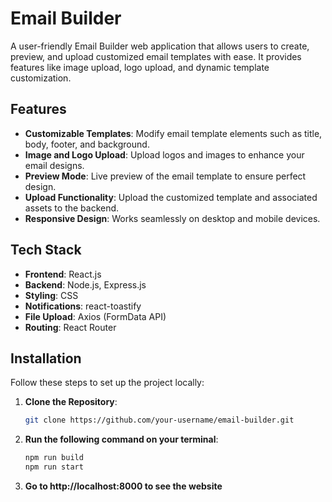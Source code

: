 # Email Builder

A user-friendly Email Builder web application that allows users to create, preview, and upload customized email templates with ease. It provides features like image upload, logo upload, and dynamic template customization.

## Features

- **Customizable Templates**: Modify email template elements such as title, body, footer, and background.
- **Image and Logo Upload**: Upload logos and images to enhance your email designs.
- **Preview Mode**: Live preview of the email template to ensure perfect design.
- **Upload Functionality**: Upload the customized template and associated assets to the backend.
- **Responsive Design**: Works seamlessly on desktop and mobile devices.

## Tech Stack

- **Frontend**: React.js
- **Backend**: Node.js, Express.js
- **Styling**: CSS
- **Notifications**: react-toastify
- **File Upload**: Axios (FormData API)
- **Routing**: React Router

## Installation

Follow these steps to set up the project locally:

1. **Clone the Repository**:
   ```bash
   git clone https://github.com/your-username/email-builder.git

2. **Run the following command on your terminal**:
   ```bash
   npm run build
   npm run start

3. **Go to http://localhost:8000 to see the website**
